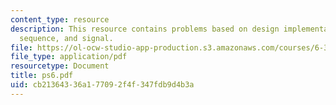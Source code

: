 ```yaml
---
content_type: resource
description: This resource contains problems based on design implementation, random
  sequence, and signal.
file: https://ol-ocw-studio-app-production.s3.amazonaws.com/courses/6-341-discrete-time-signal-processing-fall-2005/cb21364336a177092f4f347fdb9d4b3a_ps6.pdf
file_type: application/pdf
resourcetype: Document
title: ps6.pdf
uid: cb213643-36a1-7709-2f4f-347fdb9d4b3a
---
```

